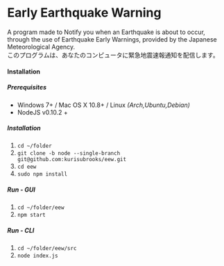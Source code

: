 # Early Earthquake Warning
A program made to Notify you when an Earthquake is about to occur, through the use of Earthquake Early Warnings, provided by the Japanese Meteorological Agency.  
このプログラムは、あなたのコンピュータに緊急地震速報通知を配信します。

#### Installation
##### Prerequisites
- Windows 7+ / Mac OS X 10.8+ / Linux _(Arch,Ubuntu,Debian)_
- NodeJS v0.10.2 +

##### Installation
1. `cd ~/folder`
2. `git clone -b node --single-branch git@github.com:kurisubrooks/eew.git`
3. `cd eew`
4. `sudo npm install`

##### Run - GUI
1. `cd ~/folder/eew`
2. `npm start`

##### Run - CLI
1. `cd ~/folder/eew/src`
2. `node index.js`
